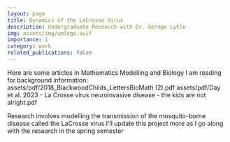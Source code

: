```yaml
---
layout: page
title: Dynamics of the LaCrosse Virus
description: Undergraduate Research with Dr. Geroge Lytle
img: assets/img/umlogo.avif
importance: 1
category: work
related_publications: false
---
```


Here are some articles in Mathematics Modelling and Biology I am reading for background information:
assets/pdf/2018_BlackwoodChilds_LettersBioMath (2).pdf
assets/pdf/Day et al. 2023 - La Crosse virus neuroinvasive disease - the kids are not alright.pdf

Research involves modelling the transmission of the mosquito-borne disease called the LaCrosse virus
I'll update this project more as I go along with the research in the spring semester


